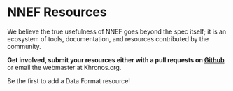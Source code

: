 # NNEF Resources

We believe the true usefulness of NNEF goes beyond the spec itself; it is an ecosystem of tools, documentation, and resources contributed by the community. 

**Get involved, submit your resources either with a pull requests on [Github](https://github.com/KhronosGroup/Khronosdotorg/blob/master/api/nnef/resources.md)** or email the webmaster at Khronos.org.

Be the first to add a Data Format resource!
